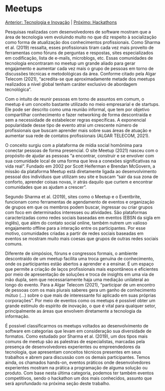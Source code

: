 # Meetups

[Anterior: Tecnologia e Inovação](https://github.com/l4ur4oliveira/tcc-knowledge-management/tree/main/sessoes/inovacao-e-tecnologia.md) | [Próximo: Hackathons](https://github.com/l4ur4oliveira/tcc-knowledge-management/tree/main/sessoes/hackathons.md)

Pesquisas realizadas com desenvolvedores de software mostram que a área de tecnologia vem evoluindo muito no que diz respeito à socialização como forma de atualização dos conhecimentos profissionais. Como Sharma et al. (2019) ressalta, esses profissionais tiram cada vez mais proveito de ferramentas como fóruns de perguntas e respostas, sites especializados em codificação, lista de e-mails, microblogs, etc. Essas comunidades de tecnologia encontraram no meetup um grande aliado para gerar engajamento e aumentar cada vez mais o grupo de pessoas em torno de discussões técnicas e metodológicas da área. Conforme citado pela Algar Telecom (2021), “acredita-se que aproximadamente metade dos meetups realizados a nível global tenham caráter exclusivo de abordagem tecnológica”.

Com o intuito de reunir pessoas em torno de assuntos em comum, o meetup é um conceito bastante utilizado no meio empresarial e de startups. Ele pode ser descrito como uma reunião informal, que tem por objetivo compartilhar conhecimento e fazer networking de forma descontraída e sem a necessidade de estabelecer regras específicas. A exponencial popularidade desse tipo de evento atrai um crescente número de profissionais que buscam aprender mais sobre suas áreas de atuação e aumentar sua rede de contatos profissionais (ALGAR TELECOM, 2021).

O conceito surgiu com a plataforma de mídia social homônima para conectar pessoas de forma presencial. O site Meetup (2021) nasceu com o propósito de ajudar as pessoas “a encontrar, construir e se envolver com sua comunidade local de uma forma que leva a conexões significativas na vida real”. Fundado em 2002 por Scott Heiferman e Brendan McGovern, a missão da plataforma Meetup está diretamente ligada ao desenvolvimento pessoal dos indivíduos que utilizam seu site e buscam “sair da sua zona de conforto, aprender coisas novas, ir atrás daquilo que curtem e encontrar comunidades que as ajudam a crescer”.

Segundo Sharma et al. (2019), sites como o Meetup e o Eventbrite, funcionam como ferramentas de agendamento de eventos e organização de grupos em que os membros podem buscar, ingressar ou criar grupos com foco em determinados interesses ou atividades. São plataformas caracterizadas como redes sociais baseadas em eventos (EBSN da sigla em inglês), que além do contato social online, também nutrem um valioso engajamento offline para a interação entre os participantes. Por esse motivo, comunidades criadas a partir de redes sociais baseadas em eventos se mostram muito mais coesas que grupos de outras redes sociais comuns.

Diferente de simpósios, fóruns e congressos formais, o ambiente descontraído de um meetup facilita uma troca genuína de conhecimento, onde os participantes estão abertos a aprender e a ensinar. É um espaço que permite a criação de laços profissionais mais espontâneos e eficientes por meio de apresentação de soluções e troca de insights em uma via de mão dupla, sem que necessariamente haja uma mediação unilateral ao longo do evento. Para a Algar Telecom (2021), “participar de um encontro de pessoas com os mais plurais saberes gera um ganho de conhecimento mútuo (...) sobre o que mais de interessante foi aplicado em suas próprias corporações”. Por meio de eventos como os meetups é possível obter um grande estímulo do espírito de inovação, o que é vital para qualquer setor, principalmente as áreas que envolvem diretamente a tecnologia da informação.

É possível classificarmos os meetups voltados ao desenvolvimento de software em categorias que levam em consideração sua diversidade de formatos. Como estudado por Sharma et al. (2019), um dos tipos mais comuns de meetup são as palestras de especialistas, marcadas pela presença de desenvolvedores experientes ou empreendedores da tecnologia, que apresentam conceitos técnicos presentes em seus trabalhos e abrem para discussão com os demais participantes. Temos ainda, os chamados hands-on, eventos práticos onde desenvolvedores experientes mostram na prática a programação de alguma solução ou produto. Com base nesta última categoria, podemos ter também eventos competitivos, sendo o hackathon um dos mais conhecidos, assunto que será aprofundado na próxima seção deste trabalho.
